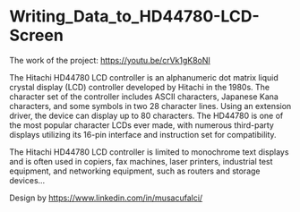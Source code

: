 # Writing_Data_to_HD44780-LCD-Screen

The work of the project:  https://youtu.be/crVk1gK8oNI

The Hitachi HD44780 LCD controller is an alphanumeric dot matrix liquid crystal display (LCD) controller developed by Hitachi in the 1980s. The character set of the controller includes ASCII characters, Japanese Kana characters, and some symbols in two 28 character lines. Using an extension driver, the device can display up to 80 characters. The HD44780 is one of the most popular character LCDs ever made, with numerous third-party displays utilizing its 16-pin interface and instruction set for compatibility.

The Hitachi HD44780 LCD controller is limited to monochrome text displays and is often used in copiers, fax machines, laser printers, industrial test equipment, and networking equipment, such as routers and storage devices...

Design by https://www.linkedin.com/in/musacufalci/
